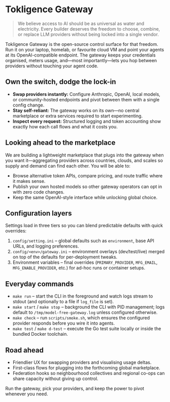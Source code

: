 # Tokligence Gateway

> We believe access to AI should be as universal as water and electricity. Every builder deserves the freedom to choose, combine, or replace LLM providers without being locked into a single vendor.

Tokligence Gateway is the open-source control surface for that freedom. Run it on your laptop, homelab, or favourite cloud VM and point your agents at its OpenAI-compatible endpoint. The gateway keeps your credentials organised, meters usage, and—most importantly—lets you hop between providers without touching your agent code.

## Own the switch, dodge the lock-in

- **Swap providers instantly:** Configure Anthropic, OpenAI, local models, or community-hosted endpoints and pivot between them with a single config change.
- **Stay self-reliant:** The gateway works on its own—no central marketplace or extra services required to start experimenting.
- **Inspect every request:** Structured logging and token accounting show exactly how each call flows and what it costs you.

## Looking ahead to the marketplace

We are building a lightweight marketplace that plugs into the gateway when you want it—aggregating providers across countries, clouds, and scales so supply and demand can find each other. You will be able to:

- Browse alternative token APIs, compare pricing, and route traffic where it makes sense.
- Publish your own hosted models so other gateway operators can opt in with zero code changes.
- Keep the same OpenAI-style interface while unlocking global choice.


## Configuration layers

Settings load in three tiers so you can blend predictable defaults with quick overrides:

1. `config/setting.ini` – global defaults such as `environment`, base API URLs, and logging preferences.
2. `config/<env>/gateway.ini` – environment overlays (dev/test/live) merged on top of the defaults for per-deployment tweaks.
3. Environment variables – final overrides (`PRIMARY_PROVIDER`, `MFG_EMAIL`, `MFG_ENABLE_PROVIDER`, etc.) for ad-hoc runs or container setups.

## Everyday commands

- `make run` – start the CLI in the foreground and watch logs stream to stdout (and optionally to a file if `log_file` is set).
- `make start` / `make stop` – background the CLI with PID management; logs default to `/tmp/model-free-gateway.log` unless configured otherwise.
- `make check` – run `scripts/smoke.sh`, which ensures the configured provider responds before you wire it into agents.
- `make test` / `make d-test` – execute the Go test suite locally or inside the bundled Docker toolchain.

## Road ahead

- Friendlier UX for swapping providers and visualising usage deltas.
- First-class flows for plugging into the forthcoming global marketplace.
- Federation hooks so neighbourhood collectives and regional co-ops can share capacity without giving up control.

Run the gateway, pick your providers, and keep the power to pivot whenever you need.
